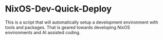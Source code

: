 # NixOS-Dev-Quick-Deploy
This is a script that will automatically setup a development environment with tools and packages. That is geared towards developing NixOS environments and AI assisted coding.
